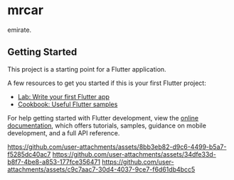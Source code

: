 # mrcar

emirate.

## Getting Started

This project is a starting point for a Flutter application.

A few resources to get you started if this is your first Flutter project:

- [Lab: Write your first Flutter app](https://docs.flutter.dev/get-started/codelab)
- [Cookbook: Useful Flutter samples](https://docs.flutter.dev/cookbook)

For help getting started with Flutter development, view the
[online documentation](https://docs.flutter.dev/), which offers tutorials,
samples, guidance on mobile development, and a full API reference.


https://github.com/user-attachments/assets/8bb3eb82-d9c6-4499-b5a7-f5285dc40ac7
https://github.com/user-attachments/assets/34dfe33d-b8f7-4be8-a853-177fce356471
https://github.com/user-attachments/assets/c9c7aac7-30d4-4037-9ce7-f6d61db4bcc5

